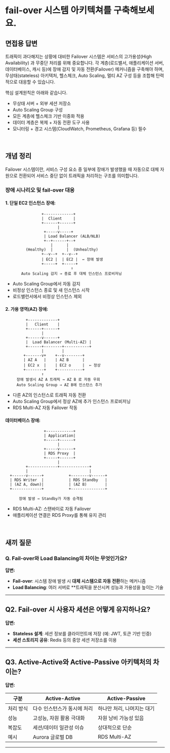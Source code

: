 # fail-over 시스템 아키텍쳐를 구축해보세요.

## 면접용 답변

트래픽이 과다해지는 상황에 대비한 Failover 시스템은 서비스의 고가용성(High Availability) 과 무중단 처리를 위해 중요합니다. 각 계층(로드밸서, 애플리케이션 서버, 데이터베이스, 캐시 등)에 장애 감지 및 자동 전환(Failover) 메커니즘을 구축해야 하며, 무상태(stateless) 아키텍처, 헬스체크, Auto Scaling, 멀티 AZ 구성 등을 조합해 탄력적으로 대응할 수 있습니다.

핵심 설계원칙은 아래와 같습니다.

- 무상태 서버 + 외부 세션 저장소
- Auto Scaling Group 구성
- 모든 계층에 헬스체크 기반 이중화 적용
- 데이터 계층은 복제 + 자동 전환 도구 사용
- 모니터링 + 경고 시스템(CloudWatch, Prometheus, Grafana 등) 필수

<br>

## 개념 정리

Failover 시스템이란, 서비스 구성 요소 중 일부에 장애가 발생했을 때 자동으로 대체 자원으로 전환되어 서비스 중단 없이 트래픽을 처리하는 구조를 의미합니다.

### 장애 시나리오 및 fail-over 대응

#### 1. 단일 EC2 인스턴스 장애:

```
                +-------------+
                |  Client     |
                +------+------+
                       |
                 +-----v-----+
                 | Load Balancer (ALB/NLB)
                 +--+------+--+
                    |      |
         (Healthy)  |      |  (Unhealthy)
                +--v--+  +--v--+
                | EC2 |  | EC2 |  ← 장애 발생
                +-----+  +-----+
                             ↑
       Auto Scaling 감지 → 종료 후 대체 인스턴스 프로비저닝
```

- Auto Scaling Group에서 자동 감지
- 비정상 인스턴스 종료 및 새 인스턴스 시작
- 로드밸런서에서 비정상 인스턴스 제외

#### 2. 가용 영역(AZ) 장애:

```
         +-------------+
         |   Client    |
         +------+------+
                |
         +------v------+
         |  Load Balancer (Multi-AZ) |
         +------+--------+-----------+
                |        |
        +-------v+    +--v--------+
        | AZ A   |    | AZ B      |
        | EC2 x  |    | EC2 o     |  ← 정상
        +--------+    +-----------+
                ↑
     장애 발생시 AZ A 트래픽 → AZ B 로 자동 우회
     Auto Scaling Group → AZ B에 인스턴스 추가
```

- 다른 AZ의 인스턴스로 트래픽 자동 전환
- Auto Scaling Group에서 정상 AZ에 추가 인스턴스 프로비저닝
- RDS Multi-AZ 자동 Failover 작동

#### 데이터베이스 장애:

```
                 +------------+
                 | Application|
                 +-----+------+
                       |
                 +-----v------+
                 | RDS Proxy  |
                 +-----+------+
                       |
         +-------------+-------------+
         |                           |
  +------v------+           +--------v------+
  | RDS Writer  |           | RDS Standby   |
  | (AZ A, down)|           | (AZ B)        |
  +-------------+           +---------------+

      장애 발생 → Standby가 자동 승격됨
```

- RDS Multi-AZ: 스탠바이로 자동 Failover
- 애플리케이션 연결은 RDS Proxy를 통해 유지 관리

<br>

## 새끼 질문

### Q. Fail-over와 Load Balancing의 차이는 무엇인가요?

**답변:**

- **Fail-over**: 시스템 장애 발생 시 **대체 시스템으로 자동 전환**하는 메커니즘
- **Load Balancing**: 여러 서버로 \*\*트래픽을 분산시켜 성능과 가용성을 높이는 기술

---

## Q2. Fail-over 시 사용자 세션은 어떻게 유지하나요?

**답변:**

- **Stateless 설계**: 세션 정보를 클라이언트에 저장 (예: JWT, 토큰 기반 인증)
- **세션 스토리지 공유**: Redis 등의 중앙 세션 저장소를 이용

---

## Q3. Active-Active와 Active-Passive 아키텍처의 차이는?

**답변:**

| 구분      | Active-Active               | Active-Passive             |
| --------- | --------------------------- | -------------------------- |
| 처리 방식 | 다수 인스턴스가 동시에 처리 | 하나만 처리, 나머지는 대기 |
| 성능      | 고성능, 자원 활용 극대화    | 자원 낭비 가능성 있음      |
| 복잡도    | 세션/데이터 일관성 이슈     | 상대적으로 단순            |
| 예시      | Aurora 글로벌 DB            | RDS Multi-AZ               |

---
